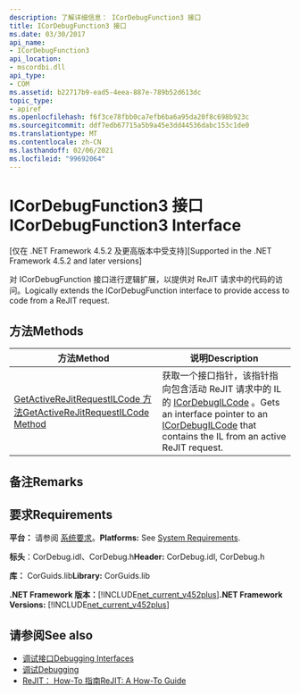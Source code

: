 ```yaml
---
description: 了解详细信息： ICorDebugFunction3 接口
title: ICorDebugFunction3 接口
ms.date: 03/30/2017
api_name:
- ICorDebugFunction3
api_location:
- mscordbi.dll
api_type:
- COM
ms.assetid: b22717b9-ead5-4eea-887e-789b52d613dc
topic_type:
- apiref
ms.openlocfilehash: f6f3ce78fbb0ca7efb6ba6a95da20f8c698b923c
ms.sourcegitcommit: ddf7edb67715a5b9a45e3dd44536dabc153c1de0
ms.translationtype: MT
ms.contentlocale: zh-CN
ms.lasthandoff: 02/06/2021
ms.locfileid: "99692064"
---
```

# <a name="icordebugfunction3-interface"></a><span data-ttu-id="ba88f-103">ICorDebugFunction3 接口</span><span class="sxs-lookup"><span data-stu-id="ba88f-103">ICorDebugFunction3 Interface</span></span>

<span data-ttu-id="ba88f-104">[仅在 .NET Framework 4.5.2 及更高版本中受支持]</span><span class="sxs-lookup"><span data-stu-id="ba88f-104">[Supported in the .NET Framework 4.5.2 and later versions]</span></span>  
  
 <span data-ttu-id="ba88f-105">对 ICorDebugFunction 接口进行逻辑扩展，以提供对 ReJIT 请求中的代码的访问。</span><span class="sxs-lookup"><span data-stu-id="ba88f-105">Logically extends the ICorDebugFunction interface to provide access to code from a ReJIT request.</span></span>  
  
## <a name="methods"></a><span data-ttu-id="ba88f-106">方法</span><span class="sxs-lookup"><span data-stu-id="ba88f-106">Methods</span></span>  
  
|<span data-ttu-id="ba88f-107">方法</span><span class="sxs-lookup"><span data-stu-id="ba88f-107">Method</span></span>|<span data-ttu-id="ba88f-108">说明</span><span class="sxs-lookup"><span data-stu-id="ba88f-108">Description</span></span>|  
|------------|-----------------|  
|[<span data-ttu-id="ba88f-109">GetActiveReJitRequestILCode 方法</span><span class="sxs-lookup"><span data-stu-id="ba88f-109">GetActiveReJitRequestILCode Method</span></span>](icordebugfunction3-getactiverejitrequestilcode-method.md)|<span data-ttu-id="ba88f-110">获取一个接口指针，该指针指向包含活动 ReJIT 请求中的 IL 的 [ICorDebugILCode](icordebugilcode-interface.md) 。</span><span class="sxs-lookup"><span data-stu-id="ba88f-110">Gets an interface pointer to an [ICorDebugILCode](icordebugilcode-interface.md) that contains the IL from an active ReJIT request.</span></span>|  
  
## <a name="remarks"></a><span data-ttu-id="ba88f-111">备注</span><span class="sxs-lookup"><span data-stu-id="ba88f-111">Remarks</span></span>  
  
## <a name="requirements"></a><span data-ttu-id="ba88f-112">要求</span><span class="sxs-lookup"><span data-stu-id="ba88f-112">Requirements</span></span>  

 <span data-ttu-id="ba88f-113">**平台：** 请参阅 [系统要求](../../get-started/system-requirements.md)。</span><span class="sxs-lookup"><span data-stu-id="ba88f-113">**Platforms:** See [System Requirements](../../get-started/system-requirements.md).</span></span>  
  
 <span data-ttu-id="ba88f-114">**标头**：CorDebug.idl、CorDebug.h</span><span class="sxs-lookup"><span data-stu-id="ba88f-114">**Header:** CorDebug.idl, CorDebug.h</span></span>  
  
 <span data-ttu-id="ba88f-115">**库：** CorGuids.lib</span><span class="sxs-lookup"><span data-stu-id="ba88f-115">**Library:** CorGuids.lib</span></span>  
  
 <span data-ttu-id="ba88f-116">**.NET Framework 版本：**[!INCLUDE[net_current_v452plus](../../../../includes/net-current-v452plus-md.md)]</span><span class="sxs-lookup"><span data-stu-id="ba88f-116">**.NET Framework Versions:** [!INCLUDE[net_current_v452plus](../../../../includes/net-current-v452plus-md.md)]</span></span>  
  
## <a name="see-also"></a><span data-ttu-id="ba88f-117">请参阅</span><span class="sxs-lookup"><span data-stu-id="ba88f-117">See also</span></span>

- [<span data-ttu-id="ba88f-118">调试接口</span><span class="sxs-lookup"><span data-stu-id="ba88f-118">Debugging Interfaces</span></span>](debugging-interfaces.md)
- [<span data-ttu-id="ba88f-119">调试</span><span class="sxs-lookup"><span data-stu-id="ba88f-119">Debugging</span></span>](index.md)
- [<span data-ttu-id="ba88f-120">ReJIT： How-To 指南</span><span class="sxs-lookup"><span data-stu-id="ba88f-120">ReJIT: A How-To Guide</span></span>](/archive/blogs/davbr/rejit-a-how-to-guide)
